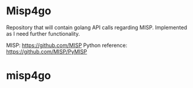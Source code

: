# Misp4go
Repository that will contain golang API calls regarding MISP. Implemented as I need further functionality. 

MISP: https://github.com/MISP
Python reference: https://github.com/MISP/PyMISP
# misp4go
